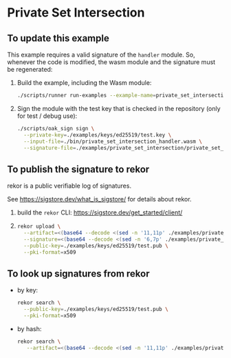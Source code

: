 # Private Set Intersection

## To update this example

This example requires a valid signature of the `handler` module. So, whenever
the code is modified, the wasm module and the signature must be regenerated:

1. Build the example, including the Wasm module:

   ```bash
   ./scripts/runner run-examples --example-name=private_set_intersection --run-server=false
   ```

1. Sign the module with the test key that is checked in the repository (only for
   test / debug use):

   ```bash
   ./scripts/oak_sign sign \
     --private-key=./examples/keys/ed25519/test.key \
     --input-file=./bin/private_set_intersection_handler.wasm \
     --signature-file=./examples/private_set_intersection/private_set_intersection_handler.sign
   ```

## To publish the signature to rekor

rekor is a public verifiable log of signatures.

See <https://sigstore.dev/what_is_sigstore/> for details about rekor.

1. build the `rekor` CLI: <https://sigstore.dev/get_started/client/>
1. ```bash
   rekor upload \
     --artifact=<(base64 --decode <(sed -n '11,11p' ./examples/private_set_intersection/private_set_intersection_handler.sign | tr -d '[:space:]')) \
     --signature=<(base64 --decode <(sed -n '6,7p' ./examples/private_set_intersection/private_set_intersection_handler.sign | tr -d '[:space:]')) \
     --public-key=./examples/keys/ed25519/test.pub \
     --pki-format=x509
   ```

## To look up signatures from rekor

- by key:

  ```bash
  rekor search \
    --public-key=./examples/keys/ed25519/test.pub \
    --pki-format=x509
  ```

- by hash:

  ```bash
  rekor search \
     --artifact=<(base64 --decode <(sed -n '11,11p' ./examples/private_set_intersection/private_set_intersection_handler.sign | tr -d '[:space:]'))
  ```

